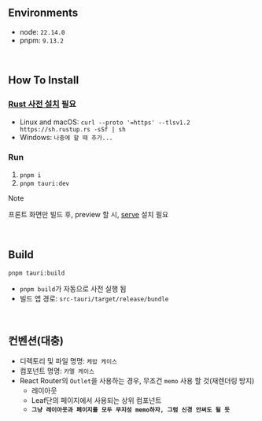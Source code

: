 ## Environments

- node: `22.14.0`
- pnpm: `9.13.2`

<br />

## How To Install

### [Rust 사전 설치](https://v2.tauri.app/start/prerequisites/#rust) 필요

- Linux and macOS: `curl --proto '=https' --tlsv1.2 https://sh.rustup.rs -sSf | sh`
- Windows: `나중에 할 때 추가...`

### Run

1. `pnpm i`
2. `pnpm tauri:dev`

> [!NOTE]
> 프론트 화면만 빌드 후, preview 할 시, [serve](https://www.npmjs.com/package/serve) 설치 필요

<br />

## Build

`pnpm tauri:build`

- `pnpm build`가 자동으로 사전 실행 됨
- 빌드 앱 경로: `src-tauri/target/release/bundle`

<br />

## 컨벤션(대충)

- 디렉토리 및 파일 명명: `케밥 케이스`
- 컴포넌트 명명: `카멜 케이스`
- React Router의 `Outlet`을 사용하는 경우, 무조건 `memo` 사용 할 것(재렌더링 방지)
  - 레이아웃
  - Leaf단의 페이지에서 사용되는 상위 컴포넌트
  - **`그냥 레이아웃과 페이지를 모두 무지성 memo하자, 그럼 신경 안써도 될 듯`**
